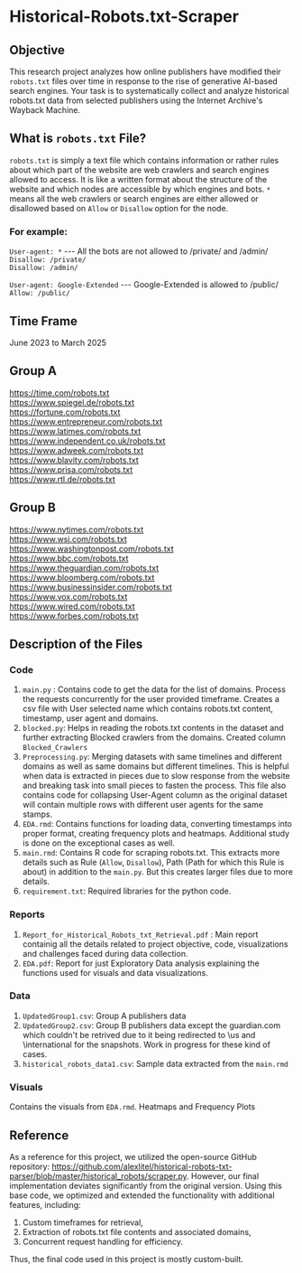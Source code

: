 # Historical-Robots.txt-Scraper
## Objective
This research project analyzes how online publishers have modified their `robots.txt` files over time in response to the rise of generative AI-based search engines. Your task is to systematically collect and analyze historical robots.txt data from selected publishers using the Internet Archive's Wayback Machine.

## What is `robots.txt` File?
`robots.txt` is simply a text file which contains information or rather rules about which part of the website are web crawlers and search engines allowed to access. It is like a written format about the structure of the website and which nodes are accessible by which engines and bots.
`*` means all the web crawlers or search engines are either allowed or disallowed based on `Allow` or `Disallow` option for the node.
### For example:
`User-agent: *` --- All the bots are not allowed to /private/ and /admin/    
`Disallow: /private/`   
`Disallow: /admin/`    

`User-agent: Google-Extended` --- Google-Extended is allowed to /public/    
`Allow: /public/`   

## Time Frame 
June 2023 to March 2025

## Group A 

https://time.com/robots.txt   
https://www.spiegel.de/robots.txt    
https://fortune.com/robots.txt    
https://www.entrepreneur.com/robots.txt    
https://www.latimes.com/robots.txt    
https://www.independent.co.uk/robots.txt   
https://www.adweek.com/robots.txt    
https://www.blavity.com/robots.txt    
https://www.prisa.com/robots.txt    
https://www.rtl.de/robots.txt    

## Group B

https://www.nytimes.com/robots.txt    
https://www.wsj.com/robots.txt   
https://www.washingtonpost.com/robots.txt    
https://www.bbc.com/robots.txt    
https://www.theguardian.com/robots.txt     
https://www.bloomberg.com/robots.txt    
https://www.businessinsider.com/robots.txt    
https://www.vox.com/robots.txt    
https://www.wired.com/robots.txt    
https://www.forbes.com/robots.txt    

## Description of the Files

### Code 
1. `main.py` : Contains code to get the data for the list of domains. Process the requests concurrently for the user provided timeframe. Creates a csv file with User selected name which contains robots.txt content, timestamp, user agent and domains.
2. `blocked.py`: Helps in reading the robots.txt contents in the dataset and further extracting Blocked crawlers from the domains. Created column `Blocked_Crawlers`
3. `Preprocessing.py`: Merging datasets with same timelines and different domains as well as same domains but different timelines. This is helpful when data is extracted in pieces due to slow response from the website and breaking task into small pieces to fasten the process. This file also contains code for collapsing User-Agent column as the original dataset will contain multiple rows with different user agents for the same stamps. 
4. `EDA.rmd`: Contains functions for loading data, converting timestamps into proper format, creating frequency plots and heatmaps. Additional study is done on the exceptional cases as well. 
5. `main.rmd`: Contains R code for scraping robots.txt. This extracts more details such as Rule (`Allow`, `Disallow`), Path (Path for which this Rule is about) in addition to the `main.py`. But this creates larger files due to more details.
6. `requirement.txt`: Required libraries for the python code.

### Reports
1. `Report_for_Historical_Robots_txt_Retrieval.pdf` : Main report containig all the details related to project objective, code, visualizations and challenges faced during data collection.
2. `EDA.pdf`: Report for just Exploratory Data analysis explaining the functions used for visuals and data visualizations.

### Data
1. `UpdatedGroup1.csv`: Group A publishers data
2. `UpdatedGroup2.csv`: Group B publishers data except the guardian.com which couldn't be retrived due to it being redirected to \us and \international for the snapshots. Work in progress for these kind of cases.
3. `historical_robots_data1.csv`: Sample data extracted from the `main.rmd`

### Visuals
Contains the visuals from `EDA.rmd`. Heatmaps and Frequency Plots

## Reference
As a reference for this project, we utilized the open-source GitHub repository: https://github.com/alexlitel/historical-robots-txt-parser/blob/master/historical_robots/scraper.py. However, our final implementation deviates significantly from the original version. Using this base code, we optimized and extended the functionality with additional features, including:
1. Custom timeframes for retrieval,
2. Extraction of robots.txt file contents and associated domains,
3. Concurrent request handling for efficiency.

Thus, the final code used in this project is mostly custom-built.
